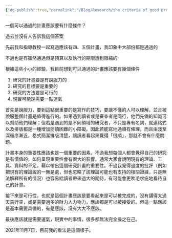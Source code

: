 ```yaml
---
{"dg-publish":true,"permalink":"/Blog/Research/the criteria of good project/","title":"一個可以通過的計畫應該要有什麼條件？","tags":["blog"],"created":"2021-11-07"}
---
```




一個可以通過的計畫應該要有什麼條件？

過去並沒有人告訴我這個答案

先前我和指導教授一起寫過應該有四、五個計畫，我印象中大部份都是通過的

不過也是有雖然通過但是預算以及執行的期限遭到限縮的

根據這些小小的經驗，我目前想到可以通過的計畫應該要有幾個條件

1. 研究的計畫要是有說服力的
2. 研究的目標要是重要的
3. 研究的方法要是可行的
4. 現實可能還需要一點運氣

首先是說服力，要到這點很重要的是寫作的技巧，要讓不懂的人可以理解，並且被說服整個計畫是值得進行的。如果遇到讀者或是審查者是同行，他們先備的知識可以幫助他們理解；但若是遇到的是不同領域的研究者，不只是專有名詞，就連格式以及排版都是一種增加閱讀困難的小障礙。因此若能寫地通順有條理，而且由淺至深循序漸近，格式簡潔排版清楚，讓讀者看起來覺得「很順」，那就不會有什麼問題。

計畫本身的重要性應該也是一個重要的因素。不過我想每個人都會覺得自己的研究是有價值的，如何呈現重要性會有很大的影響。通常大家會說明現有的理論、工具、資料的不足，藉以帶出這個研究計畫的重要性。不過我覺得過度的批評（例如把現有的理論說的一無是處，但也忽略了該理論可能也有支持的相關證據，只是無法解釋所有的情況）也容易給讀者帶來過大的期待，有可能會更吹毛求疵地看待自己的計畫。

接下來是可行性，也就是這個計畫應該是要看起來是可以被完成的，沒有講得太過天馬行空，或是需要過多的財力人力物力，應該都是可以被接受的。但這一點應該是基本需要具備的，有是應該，沒有大大不應該。

最後應該就是需要運氣，現實中的事情，很多都無法完全操之在己。

2021年11月7日，目前我的看法是這個樣子。

